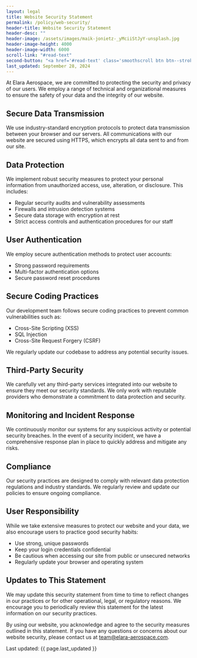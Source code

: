 ```yaml
---
layout: legal
title: Website Security Statement
permalink: /policy/web-security/
header-title: Website Security Statement
header-desc: ""
header-image: /assets/images/maik-jonietz-_yMciiStJyY-unsplash.jpg
header-image-height: 4000
header-image-width: 6000
scroll-link: "#read-text"
second-button: "<a href='#read-text' class='smoothscroll btn btn--stroke'>Learn More</a>"
last_updated: September 28, 2024
---
```

        
At Elara Aerospace, we are committed to protecting the security and privacy of our users. We employ a range of technical and organizational measures to ensure the safety of your data and the integrity of our website.

## Secure Data Transmission

We use industry-standard encryption protocols to protect data transmission between your browser and our servers. All communications with our website are secured using HTTPS, which encrypts all data sent to and from our site.

## Data Protection

We implement robust security measures to protect your personal information from unauthorized access, use, alteration, or disclosure. This includes:

- Regular security audits and vulnerability assessments
- Firewalls and intrusion detection systems
- Secure data storage with encryption at rest
- Strict access controls and authentication procedures for our staff

## User Authentication

We employ secure authentication methods to protect user accounts:

- Strong password requirements
- Multi-factor authentication options
- Secure password reset procedures

## Secure Coding Practices

Our development team follows secure coding practices to prevent common vulnerabilities such as:

- Cross-Site Scripting (XSS)
- SQL Injection
- Cross-Site Request Forgery (CSRF)

We regularly update our codebase to address any potential security issues.

## Third-Party Security

We carefully vet any third-party services integrated into our website to ensure they meet our security standards. We only work with reputable providers who demonstrate a commitment to data protection and security.

## Monitoring and Incident Response

We continuously monitor our systems for any suspicious activity or potential security breaches. In the event of a security incident, we have a comprehensive response plan in place to quickly address and mitigate any risks.

## Compliance

Our security practices are designed to comply with relevant data protection regulations and industry standards. We regularly review and update our policies to ensure ongoing compliance.

## User Responsibility

While we take extensive measures to protect our website and your data, we also encourage users to practice good security habits:

- Use strong, unique passwords
- Keep your login credentials confidential
- Be cautious when accessing our site from public or unsecured networks
- Regularly update your browser and operating system

## Updates to This Statement

We may update this security statement from time to time to reflect changes in our practices or for other operational, legal, or regulatory reasons. We encourage you to periodically review this statement for the latest information on our security practices.

By using our website, you acknowledge and agree to the security measures outlined in this statement. If you have any questions or concerns about our website security, please contact us at team@elara-aerospace.com.

Last updated: {{ page.last_updated }}

